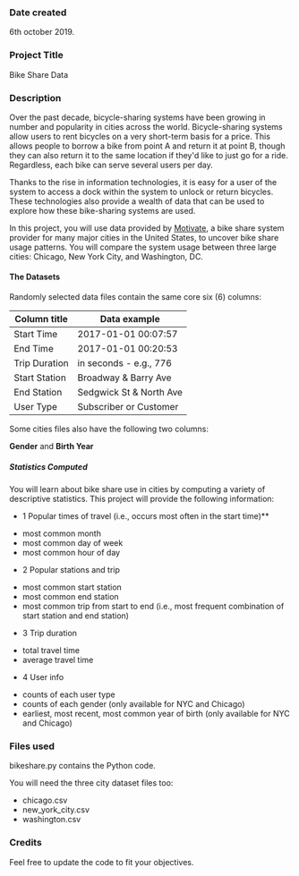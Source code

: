 ### Date created
6th october 2019.

### Project Title
Bike Share Data

### Description

Over the past decade, bicycle-sharing systems have been growing in number and popularity in cities across the world. Bicycle-sharing systems allow users to rent bicycles on a very short-term basis for a price. This allows people to borrow a bike from point A and return it at point B, though they can also return it to the same location if they'd like to just go for a ride. Regardless, each bike can serve several users per day.

Thanks to the rise in information technologies, it is easy for a user of the system to access a dock within the system to unlock or return bicycles. These technologies also provide a wealth of data that can be used to explore how these bike-sharing systems are used.

In this project, you will use data provided by [Motivate](https://www.motivateco.com/), a bike share system provider for many major cities in the United States, to uncover bike share usage patterns. You will compare the system usage between three large cities: Chicago, New York City, and Washington, DC.

#### The Datasets

Randomly selected data files contain the same core six (6) columns:

Column title | Data example
-------------|--------------
Start Time | 2017-01-01 00:07:57
End Time | 2017-01-01 00:20:53
Trip Duration | in seconds - e.g., 776
Start Station | Broadway & Barry Ave
End Station | Sedgwick St & North Ave
User Type | Subscriber or Customer

Some cities files also have the following two columns:

**Gender** and **Birth Year**

##### Statistics Computed

You will learn about bike share use in cities by computing a variety of descriptive statistics. This project will provide the following information:

* 1 Popular times of travel (i.e., occurs most often in the start time)**

 - most common month
 - most common day of week
 - most common hour of day


* 2 Popular stations and trip

 - most common start station
 - most common end station
 - most common trip from start to end (i.e., most frequent combination of start station and end station)


* 3 Trip duration

 - total travel time
 - average travel time


* 4 User info

 - counts of each user type
 - counts of each gender (only available for NYC and Chicago)
 - earliest, most recent, most common year of birth (only available for NYC and Chicago)

### Files used
bikeshare.py contains the Python code.

You will need the three city dataset files too:
 - chicago.csv
 - new_york_city.csv
 - washington.csv

### Credits
Feel free to update the code to fit your objectives.
